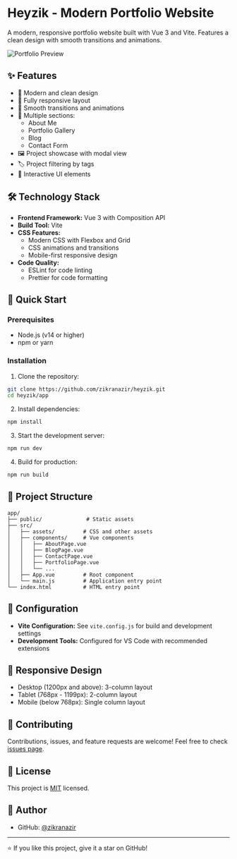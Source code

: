 # Heyzik - Modern Portfolio Website

A modern, responsive portfolio website built with Vue 3 and Vite. Features a clean design with smooth transitions and animations.

![Portfolio Preview](public/avatar.png)

## ✨ Features

- 🎨 Modern and clean design
- 📱 Fully responsive layout
- 🔄 Smooth transitions and animations
- 📑 Multiple sections:
  - About Me
  - Portfolio Gallery
  - Blog
  - Contact Form
- 🖼️ Project showcase with modal view
- 🏷️ Project filtering by tags
- 💫 Interactive UI elements

## 🛠️ Technology Stack

- **Frontend Framework:** Vue 3 with Composition API
- **Build Tool:** Vite
- **CSS Features:** 
  - Modern CSS with Flexbox and Grid
  - CSS animations and transitions
  - Mobile-first responsive design
- **Code Quality:**
  - ESLint for code linting
  - Prettier for code formatting

## 🚀 Quick Start

### Prerequisites

- Node.js (v14 or higher)
- npm or yarn

### Installation

1. Clone the repository:
```bash
git clone https://github.com/zikranazir/heyzik.git
cd heyzik/app
```

2. Install dependencies:
```bash
npm install
```

3. Start the development server:
```bash
npm run dev
```

4. Build for production:
```bash
npm run build
```

## 🎯 Project Structure

```
app/
├── public/              # Static assets
├── src/
│   ├── assets/         # CSS and other assets
│   ├── components/     # Vue components
│   │   ├── AboutPage.vue
│   │   ├── BlogPage.vue
│   │   ├── ContactPage.vue
│   │   ├── PortfolioPage.vue
│   │   └── ...
│   ├── App.vue         # Root component
│   └── main.js         # Application entry point
└── index.html          # HTML entry point
```

## 🔧 Configuration

- **Vite Configuration:** See `vite.config.js` for build and development settings
- **Development Tools:** Configured for VS Code with recommended extensions

## 📱 Responsive Design

- Desktop (1200px and above): 3-column layout
- Tablet (768px - 1199px): 2-column layout
- Mobile (below 768px): Single column layout

## 🤝 Contributing

Contributions, issues, and feature requests are welcome! Feel free to check [issues page](https://github.com/zikranazir/heyzik/issues).

## 📝 License

This project is [MIT](https://choosealicense.com/licenses/mit/) licensed.

## 👤 Author

- GitHub: [@zikranazir](https://github.com/zikranazir)

---

⭐️ If you like this project, give it a star on GitHub!